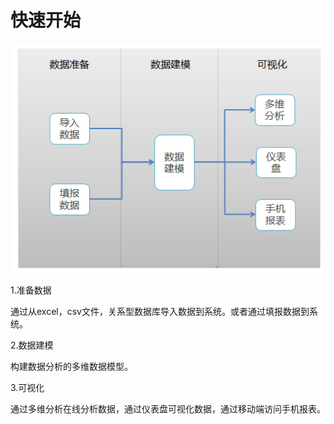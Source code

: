 # 快速开始

![](/assets/import2.png)

1.准备数据

通过从excel，csv文件，关系型数据库导入数据到系统。或者通过填报数据到系统。

2.数据建模

构建数据分析的多维数据模型。

3.可视化

通过多维分析在线分析数据，通过仪表盘可视化数据，通过移动端访问手机报表。

